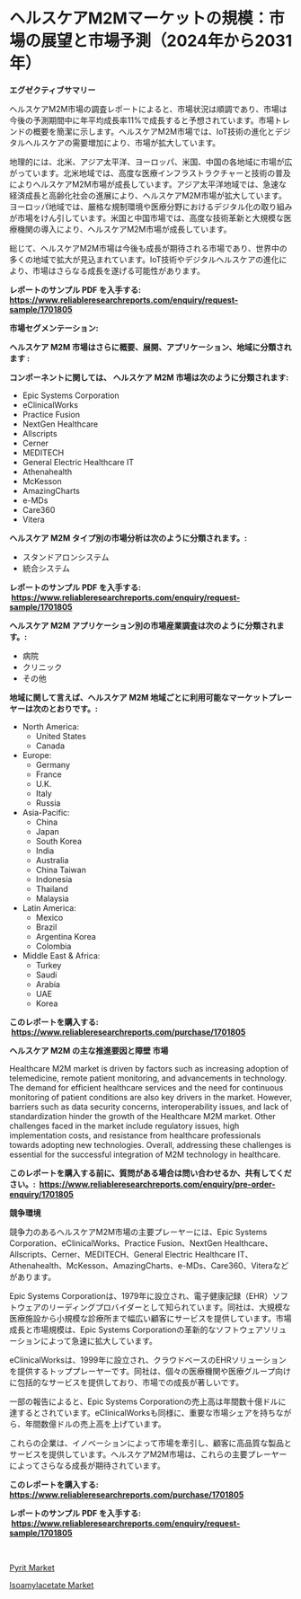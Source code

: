 <p><h1>ヘルスケアM2Mマーケットの規模：市場の展望と市場予測（2024年から2031年）</h1></p><p><strong>エグゼクティブサマリー</strong></p>
<p><p>ヘルスケアM2M市場の調査レポートによると、市場状況は順調であり、市場は今後の予測期間中に年平均成長率11%で成長すると予想されています。市場トレンドの概要を簡潔に示します。ヘルスケアM2M市場では、IoT技術の進化とデジタルヘルスケアの需要増加により、市場が拡大しています。</p><p>地理的には、北米、アジア太平洋、ヨーロッパ、米国、中国の各地域に市場が広がっています。北米地域では、高度な医療インフラストラクチャーと技術の普及によりヘルスケアM2M市場が成長しています。アジア太平洋地域では、急速な経済成長と高齢化社会の進展により、ヘルスケアM2M市場が拡大しています。ヨーロッパ地域では、厳格な規制環境や医療分野におけるデジタル化の取り組みが市場をけん引しています。米国と中国市場では、高度な技術革新と大規模な医療機関の導入により、ヘルスケアM2M市場が成長しています。</p><p>総じて、ヘルスケアM2M市場は今後も成長が期待される市場であり、世界中の多くの地域で拡大が見込まれています。IoT技術やデジタルヘルスケアの進化により、市場はさらなる成長を遂げる可能性があります。</p></p>
<p><strong>レポートのサンプル PDF を入手する: <a href="https://www.reliableresearchreports.com/enquiry/request-sample/1701805">https://www.reliableresearchreports.com/enquiry/request-sample/1701805</a></strong></p>
<p><strong>市場セグメンテーション:</strong></p>
<p><strong> ヘルスケア M2M 市場はさらに概要、展開、アプリケーション、地域に分類されます :</strong></p>
<p><strong>コンポーネントに関しては、 ヘルスケア M2M 市場は次のように分類されます: &nbsp;</strong></p>
<p><ul><li>Epic Systems Corporation</li><li>eClinicalWorks</li><li>Practice Fusion</li><li>NextGen Healthcare</li><li>Allscripts</li><li>Cerner</li><li>MEDITECH</li><li>General Electric Healthcare IT</li><li>Athenahealth</li><li>McKesson</li><li>AmazingCharts</li><li>e-MDs</li><li>Care360</li><li>Vitera</li></ul></p>
<p><strong> ヘルスケア M2M タイプ別の市場分析は次のように分類されます。:</strong></p>
<p><ul><li>スタンドアロンシステム</li><li>統合システム</li></ul></p>
<p><strong>レポートのサンプル PDF を入手する: &nbsp;<a href="https://www.reliableresearchreports.com/enquiry/request-sample/1701805">https://www.reliableresearchreports.com/enquiry/request-sample/1701805</a></strong></p>
<p><strong> ヘルスケア M2M アプリケーション別の市場産業調査は次のように分類されます。:</strong></p>
<p><ul><li>病院</li><li>クリニック</li><li>その他</li></ul></p>
<p><strong>地域に関して言えば、ヘルスケア M2M 地域ごとに利用可能なマーケットプレーヤーは次のとおりです。:</strong></p>
<p><ul>
    <li>
        North America:
        <ul>
            <li>United States</li>
            <li>Canada</li>
        </ul>
    </li>
    <li>
        Europe:
        <ul>
            <li>Germany</li>
            <li>France</li>
            <li>U.K.</li>
            <li>Italy</li>
            <li>Russia</li>
        </ul>
    </li>
    <li>
        Asia-Pacific:
        <ul>
            <li>China</li>
            <li>Japan</li>
            <li>South Korea</li>
            <li>India</li>
            <li>Australia</li>
            <li>China Taiwan</li>
            <li>Indonesia</li>
            <li>Thailand</li>
            <li>Malaysia</li>
        </ul>
    </li>
    <li>
        Latin America:
        <ul>
            <li>Mexico</li>
            <li>Brazil</li>
            <li>Argentina Korea</li>
            <li>Colombia</li>
        </ul>
    </li>
    <li>
        Middle East & Africa:
        <ul>
            <li>Turkey</li>
            <li>Saudi</li>
            <li>Arabia</li>
            <li>UAE</li>
            <li>Korea</li>
        </ul>
    </li>
    </ul></p>
<p><strong>このレポートを購入する: &nbsp;<a href="https://www.reliableresearchreports.com/purchase/1701805">https://www.reliableresearchreports.com/purchase/1701805</a></strong></p>
<p><strong>ヘルスケア M2M の主な推進要因と障壁 市場</strong></p>
<p><p>Healthcare M2M market is driven by factors such as increasing adoption of telemedicine, remote patient monitoring, and advancements in technology. The demand for efficient healthcare services and the need for continuous monitoring of patient conditions are also key drivers in the market. However, barriers such as data security concerns, interoperability issues, and lack of standardization hinder the growth of the Healthcare M2M market. Other challenges faced in the market include regulatory issues, high implementation costs, and resistance from healthcare professionals towards adopting new technologies. Overall, addressing these challenges is essential for the successful integration of M2M technology in healthcare.</p></p>
<p><strong>このレポートを購入する前に、質問がある場合は問い合わせるか、共有してください。:&nbsp; <a href="https://www.reliableresearchreports.com/enquiry/pre-order-enquiry/1701805">https://www.reliableresearchreports.com/enquiry/pre-order-enquiry/1701805</a></strong></p>
<p><strong>競争環境</strong></p>
<p><p>競争力のあるヘルスケアM2M市場の主要プレーヤーには、Epic Systems Corporation、eClinicalWorks、Practice Fusion、NextGen Healthcare、Allscripts、Cerner、MEDITECH、General Electric Healthcare IT、Athenahealth、McKesson、AmazingCharts、e-MDs、Care360、Viteraなどがあります。</p><p>Epic Systems Corporationは、1979年に設立され、電子健康記録（EHR）ソフトウェアのリーディングプロバイダーとして知られています。同社は、大規模な医療施設から小規模な診療所まで幅広い顧客にサービスを提供しています。市場成長と市場規模は、Epic Systems Corporationの革新的なソフトウェアソリューションによって急速に拡大しています。</p><p>eClinicalWorksは、1999年に設立され、クラウドベースのEHRソリューションを提供するトッププレーヤーです。同社は、個々の医療機関や医療グループ向けに包括的なサービスを提供しており、市場での成長が著しいです。</p><p>一部の報告によると、Epic Systems Corporationの売上高は年間数十億ドルに達するとされています。eClinicalWorksも同様に、重要な市場シェアを持ちながら、年間数億ドルの売上高を上げています。</p><p>これらの企業は、イノベーションによって市場を牽引し、顧客に高品質な製品とサービスを提供しています。ヘルスケアM2M市場は、これらの主要プレーヤーによってさらなる成長が期待されています。</p></p>
<p><strong>このレポートを購入する: &nbsp; <a href="https://www.reliableresearchreports.com/purchase/1701805">https://www.reliableresearchreports.com/purchase/1701805</a></strong></p>
<p><strong>レポートのサンプル PDF を入手する: &nbsp;<a href="https://www.reliableresearchreports.com/enquiry/request-sample/1701805">https://www.reliableresearchreports.com/enquiry/request-sample/1701805</a></strong><strong></strong></p>
<p>&nbsp;</p>
<p><p><a href="https://github.com/Whitneyboyettebo9kiw7yr13/Market-Research-Report-List-1/blob/main/pyrit-market.md">Pyrit Market</a></p><p><a href="https://github.com/sonuprakash1/Market-Research-Report-List-1/blob/main/isoamylacetate-market.md">Isoamylacetate Market</a></p></p>